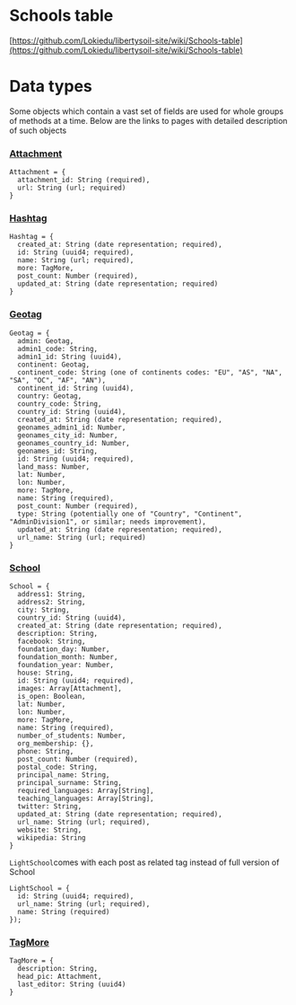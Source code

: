 # Schools table

[https://github.com/Lokiedu/libertysoil-site/wiki/Schools-table](https://github.com/Lokiedu/libertysoil-site/wiki/Schools-table) 

# Data types

Some objects which contain a vast set of fields are used for whole groups of methods at a time. Below are the links to pages with detailed description of such objects

### [ ](https://github.com/Lokiedu/libertysoil-site/wiki/Attachment-object)[Attachment](https://github.com/Lokiedu/libertysoil-site/wiki/Attachment-object)

```
Attachment = {
  attachment_id: String (required),
  url: String (url; required)
}
```

### [Hashtag](https://github.com/Lokiedu/libertysoil-site/wiki/Hashtag-object)

```
Hashtag = {
  created_at: String (date representation; required),
  id: String (uuid4; required),
  name: String (url; required),
  more: TagMore,
  post_count: Number (required),
  updated_at: String (date representation; required)
}
```

### [Geotag](https://github.com/Lokiedu/libertysoil-site/wiki/Geotag-object)

```
Geotag = {
  admin: Geotag,
  admin1_code: String,
  admin1_id: String (uuid4),
  continent: Geotag,
  continent_code: String (one of continents codes: "EU", "AS", "NA", "SA", "OC", "AF", "AN"),
  continent_id: String (uuid4),
  country: Geotag,
  country_code: String,
  country_id: String (uuid4),
  created_at: String (date representation; required),
  geonames_admin1_id: Number,
  geonames_city_id: Number,
  geonames_country_id: Number,
  geonames_id: String,
  id: String (uuid4; required),
  land_mass: Number,
  lat: Number,
  lon: Number,
  more: TagMore,
  name: String (required),
  post_count: Number (required),
  type: String (potentially one of "Country", "Continent", "AdminDivision1", or similar; needs improvement),
  updated_at: String (date representation; required),
  url_name: String (url; required)
}
```

### [School](https://github.com/Lokiedu/libertysoil-site/wiki/School-object)

```
School = {
  address1: String,
  address2: String,
  city: String,
  country_id: String (uuid4),
  created_at: String (date representation; required),
  description: String,
  facebook: String,
  foundation_day: Number,
  foundation_month: Number,
  foundation_year: Number,
  house: String,
  id: String (uuid4; required),
  images: Array[Attachment],
  is_open: Boolean,
  lat: Number,
  lon: Number,
  more: TagMore,
  name: String (required),
  number_of_students: Number,
  org_membership: {},
  phone: String,
  post_count: Number (required),
  postal_code: String,
  principal_name: String,
  principal_surname: String,
  required_languages: Array[String],
  teaching_languages: Array[String],
  twitter: String,
  updated_at: String (date representation; required),
  url_name: String (url; required),
  website: String,
  wikipedia: String
}
```

`LightSchool`comes with each post as related tag instead of full version of School

```
LightSchool = {
  id: String (uuid4; required),
  url_name: String (url; required),
  name: String (required)
});
```

### [TagMore](https://github.com/Lokiedu/libertysoil-site/wiki/TagMore-object)

```
TagMore = {
  description: String,
  head_pic: Attachment,
  last_editor: String (uuid4)
}
```




